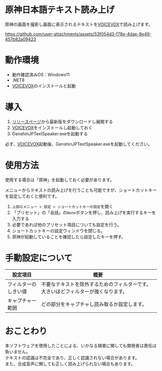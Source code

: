 # 原神日本語テキスト読み上げ

原神の画面を撮影し画面に表示されるテキストを[VOICEVOX](https://voicevox.hiroshiba.jp/)で読み上げます。

https://github.com/user-attachments/assets/53f054d3-f78e-4dae-8e49-457b82a09423

# 動作環境

- 動作確認済みOS：Windows11
- .NET8
- [VOICEVOX](https://voicevox.hiroshiba.jp/)のインストールと起動

# 導入

1. [リリースページ](https://github.com/x0oey6B8/GenshinJPTextSpeaker/releases)から最新版をダウンロードし展開する
1. [VOICEVOX](https://voicevox.hiroshiba.jp/)をインストールし起動しておく
1. GenshinJPTextSpeaker.exeを起動する

必ず、[VOICEVOX](https://voicevox.hiroshiba.jp/)起動後、GenshinJPTextSpeaker.exeを起動してください。

# 使用方法

使用する場合は「原神」を起動しておく必要があります。

メニューからテキストの読み上げを行うことも可能ですが、ショートカットキーを設定しておくと便利です。

1. `上部のメニュー > 設定 > ショートカットキーの設定`を開く
2. 「プリセット」の「会話」の`None`ボタンを押し、読み上げを実行するキーを入力する
3. 必要であれば他のプリセット項目についても設定を行う。
4. ショートカットキーの設定ウィンドウを閉じる。
5. 原神が起動していることを確認したら設定したキーを押す。

# 手動設定について

|設定項目|概要|
|---------|---------|
| フィルターのしきい値 | 不要なテキストを除外するためのフィルターです。大きいほどフィルターが強くなります。  |
| キャプチャー範囲 | どの部分をキャプチャし読み取るか設定します。 |

# おことわり

本ソフトウェアを使用したことによる、いかなる損害に関しても開発者は責任は負いません。<br>
テキストの認識は不完全であり、正しく認識されない場合があります。<br>
また、合成音声に関しても正しく読み上げられない場合もあります。<br>



